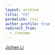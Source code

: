 ```yaml
---
layout: archive
title: "CV"
permalink: /cv/
author_profile: true
redirect_from:
  - /resume
---
```


<p>
<a href="https://github.com/limo923/limo923.github.io/blob/master/files/Jichen_Li_CV.pdf">Jichen Li</a> 
</p>
